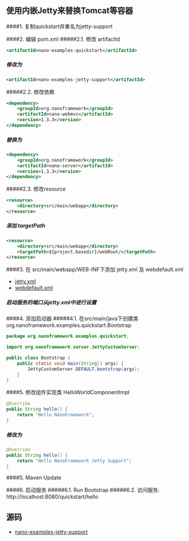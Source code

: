 使用内嵌Jetty来替换Tomcat等容器
----

####1. 复制quickstart并重名为jetty-support

####2. 编辑 pom.xml
#####2.1. 修改 artifactId
```xml
<artifactId>nano-examples-quickstart</artifactId>
```
##### 修改为
```xml
<artifactId>nano-examples-jetty-support</artifactId>
```

#####2.2. 修改依赖
```xml
<dependency>
	<groupId>org.nanoframework</groupId>
	<artifactId>nano-webmvc</artifactId>
	<version>1.3.3</version>
</dependency>
```
##### 替换为
```xml
<dependency>
	<groupId>org.nanoframework</groupId>
	<artifactId>nano-server</artifactId>
	<version>1.3.3</version>
</dependency>
```

#####2.3. 修改resource
```xml
<resource>
	<directory>src/main/webapp</directory>
</resource>
```
##### 添加 targetPath
```xml
<resource>
	<directory>src/main/webapp</directory>
	<targetPath>${project.basedir}/webRoot/</targetPath>
</resource>
```

####3. 在 src/main/webapp/WEB-INF下添加 jetty.xml 及 webdefault.xml
- [jetty.xml](https://github.com/nano-projects/nano-framework/tree/master/nano-examples/nano-examples-jetty-support/src/main/webapp/WEB-INF/jetty.xml)
- [webdefault.xml](https://github.com/nano-projects/nano-framework/tree/master/nano-examples/nano-examples-jetty-support/src/main/webapp/WEB-INF/webdefault.xml)

##### 启动服务的端口从jetty.xml中进行设置

####4. 添加启动器
#####4.1. 在src/main/java下创建类 org.nanoframework.examples.quickstart.Bootstrap
```java
package org.nanoframework.examples.quickstart;

import org.nanoframework.server.JettyCustomServer;

public class Bootstrap {
    public static void main(String[] args) {
        JettyCustomServer.DEFAULT.bootstrap(args);
    }
}
```

####5. 修改组件实现类 HelloWorldComponentImpl
```java
@Override
public String hello() {
    return "Hello NanoFramework";
}
```
##### 修改为
```java
@Override
public String hello() {
    return "Hello NanoFramework Jetty Support";
}
```

####5. Maven Update

####6. 启动服务
#####6.1. Run Bootstrap
#####6.2. 访问服务:  http://localhost:8080/quickstart/hello

源码
----
- [nano-examples-jetty-support](https://github.com/nano-projects/nano-framework/tree/master/nano-examples/nano-examples-jetty-support)
